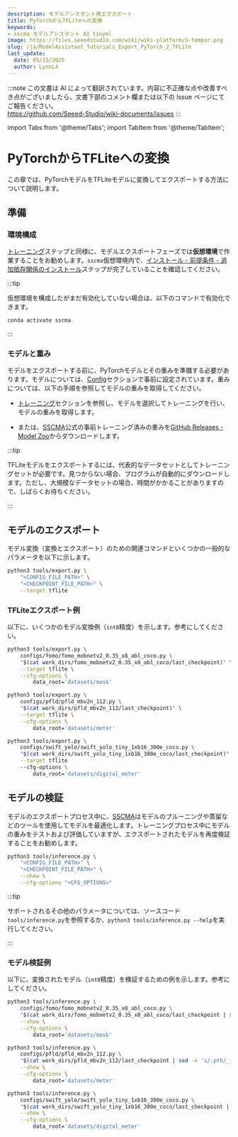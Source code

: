 ```yaml
---
description: モデルアシスタント用エクスポート
title: PyTorchからTFLiteへの変換
keywords:
- sscma モデルアシスタント AI tinyml 
image: https://files.seeedstudio.com/wiki/wiki-platform/S-tempor.png
slug: /ja/ModelAssistant_Tutorials_Export_PyTorch_2_TFLite
last_update:
  date: 05/15/2025
  author: LynnL4
---
```

:::note
この文書は AI によって翻訳されています。内容に不正確な点や改善すべき点がございましたら、文書下部のコメント欄または以下の Issue ページにてご報告ください。  
https://github.com/Seeed-Studio/wiki-documents/issues
:::

import Tabs from '@theme/Tabs';
import TabItem from '@theme/TabItem';

# PyTorchからTFLiteへの変換

この章では、PyTorchモデルをTFLiteモデルに変換してエクスポートする方法について説明します。

## 準備

### 環境構成

[トレーニング](/ModelAssistant_Tutorials_Training_Overview)ステップと同様に、モデルエクスポートフェーズでは**仮想環境**で作業することをお勧めします。`sscma`仮想環境内で、[インストール - 前提条件 - 追加依存関係のインストール](/ModelAssistant_Introduce_Installation#step-4-install-extra-dependencies-optional)ステップが完了していることを確認してください。

:::tip

仮想環境を構成したがまだ有効化していない場合は、以下のコマンドで有効化できます。

```sh
conda activate sscma
```

:::

### モデルと重み

モデルをエクスポートする前に、PyTorchモデルとその重みを準備する必要があります。モデルについては、[Config](/ModelAssistant_Tutorials_Config)セクションで事前に設定されています。重みについては、以下の手順を参照してモデルの重みを取得してください。

- [トレーニング](/ModelAssistant_Tutorials_Training_Overview)セクションを参照し、モデルを選択してトレーニングを行い、モデルの重みを取得します。

- または、[SSCMA](https://github.com/Seeed-Studio/ModelAssistant)公式の事前トレーニング済みの重みを[GitHub Releases - Model Zoo](https://github.com/Seeed-Studio/ModelAssistantreleases/tag/model_zoo)からダウンロードします。

:::tip

TFLiteモデルをエクスポートするには、代表的なデータセットとしてトレーニングセットが必要です。見つからない場合、プログラムが自動的にダウンロードします。ただし、大規模なデータセットの場合、時間がかかることがありますので、しばらくお待ちください。

:::

## モデルのエクスポート

モデル変換（変換とエクスポート）のための関連コマンドといくつかの一般的なパラメータを以下に示します。

```sh
python3 tools/export.py \
    "<CONFIG_FILE_PATH>" \
    "<CHECKPOINT_FILE_PATH>" \
    --target tflite
```

### TFLiteエクスポート例

以下に、いくつかのモデル変換例（`int8`精度）を示します。参考にしてください。

<Tabs>

<TabItem value="FOMOモデル変換" label="FOMOモデル変換">

```sh
python3 tools/export.py \
    configs/fomo/fomo_mobnetv2_0.35_x8_abl_coco.py \
    "$(cat work_dirs/fomo_mobnetv2_0.35_x8_abl_coco/last_checkpoint)" \
    --target tflite \
    --cfg-options \
        data_root='datasets/mask'

```

</TabItem>

<TabItem value="PFLDモデル変換" label="PFLDモデル変換">

```sh
python3 tools/export.py \
    configs/pfld/pfld_mbv2n_112.py \
    "$(cat work_dirs/pfld_mbv2n_112/last_checkpoint)" \
    --target tflite \
    --cfg-options \
        data_root='datasets/meter'
```

</TabItem>

<TabItem value="SWIFT-YOLOモデル変換" label="SWIFT-YOLOモデル変換">

```sh
python3 tools/export.py \
    configs/swift_yolo/swift_yolo_tiny_1xb16_300e_coco.py \
    "$(cat work_dirs/swift_yolo_tiny_1xb16_300e_coco/last_checkpoint)" \
    --target tflite
    --cfg-options \
        data_root='datasets/digital_meter'
```

</TabItem>

</Tabs>


## モデルの検証

モデルのエクスポートプロセス中に、[SSCMA](https://github.com/Seeed-Studio/ModelAssistant)はモデルのプルーニングや蒸留などのツールを使用してモデルを最適化します。トレーニングプロセス中にモデルの重みをテストおよび評価していますが、エクスポートされたモデルを再度検証することをお勧めします。

```sh
python3 tools/inference.py \
    "<CONFIG_FILE_PATH>" \
    "<CHECKPOINT_FILE_PATH>" \
    --show \
    --cfg-options "<CFG_OPTIONS>"
```

:::tip

サポートされるその他のパラメータについては、ソースコード`tools/inference.py`を参照するか、`python3 tools/inference.py --help`を実行してください。

:::

### モデル検証例

以下に、変換されたモデル（`int8`精度）を検証するための例を示します。参考にしてください。

<Tabs>

<TabItem value="FOMOモデル検証" label="FOMOモデル検証">

```sh
python3 tools/inference.py \
    configs/fomo/fomo_mobnetv2_0.35_x8_abl_coco.py \
    "$(cat work_dirs/fomo_mobnetv2_0.35_x8_abl_coco/last_checkpoint | sed -e 's/.pth/_int8.tflite/g')" \
    --show \
    --cfg-options \
        data_root='datasets/mask'
```

</TabItem>

<TabItem value="PFLDモデル検証" label="PFLDモデル検証">

```sh
python3 tools/inference.py \
    configs/pfld/pfld_mbv2n_112.py \
    "$(cat work_dirs/pfld_mbv2n_112/last_checkpoint | sed -e 's/.pth/_int8.tflite/g')" \
    --show \
    --cfg-options \
        data_root='datasets/meter'
```

</TabItem>

<TabItem value="SWIFT-YOLOモデル検証" label="SWIFT-YOLOモデル検証">

```sh
python3 tools/inference.py \
    configs/swift_yolo/swift_yolo_tiny_1xb16_300e_coco.py \
    "$(cat work_dirs/swift_yolo_tiny_1xb16_300e_coco/last_checkpoint | sed -e 's/.pth/_int8.tflite/g')" \
    --show \
    --cfg-options \
        data_root='datasets/digital_meter'
```

</TabItem>

</Tabs>